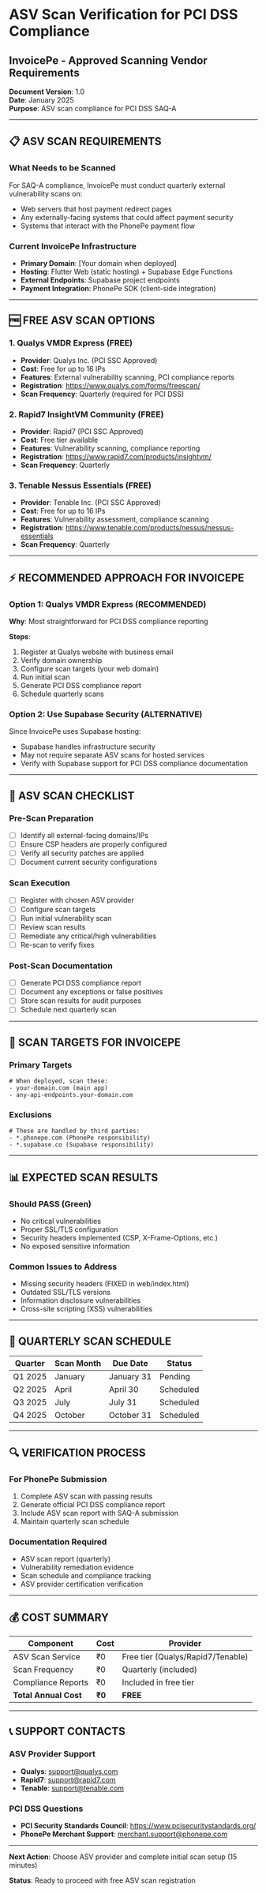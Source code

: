 # ASV Scan Verification for PCI DSS Compliance
## InvoicePe - Approved Scanning Vendor Requirements

**Document Version**: 1.0  
**Date**: January 2025  
**Purpose**: ASV scan compliance for PCI DSS SAQ-A

---

## 📋 **ASV SCAN REQUIREMENTS**

### **What Needs to be Scanned**
For SAQ-A compliance, InvoicePe must conduct quarterly external vulnerability scans on:
- Web servers that host payment redirect pages
- Any externally-facing systems that could affect payment security
- Systems that interact with the PhonePe payment flow

### **Current InvoicePe Infrastructure**
- **Primary Domain**: [Your domain when deployed]
- **Hosting**: Flutter Web (static hosting) + Supabase Edge Functions
- **External Endpoints**: Supabase project endpoints
- **Payment Integration**: PhonePe SDK (client-side integration)

---

## 🆓 **FREE ASV SCAN OPTIONS**

### **1. Qualys VMDR Express (FREE)**
- **Provider**: Qualys Inc. (PCI SSC Approved)
- **Cost**: Free for up to 16 IPs
- **Features**: External vulnerability scanning, PCI compliance reports
- **Registration**: https://www.qualys.com/forms/freescan/
- **Scan Frequency**: Quarterly (required for PCI DSS)

### **2. Rapid7 InsightVM Community (FREE)**
- **Provider**: Rapid7 (PCI SSC Approved)
- **Cost**: Free tier available
- **Features**: Vulnerability scanning, compliance reporting
- **Registration**: https://www.rapid7.com/products/insightvm/
- **Scan Frequency**: Quarterly

### **3. Tenable Nessus Essentials (FREE)**
- **Provider**: Tenable Inc. (PCI SSC Approved)
- **Cost**: Free for up to 16 IPs
- **Features**: Vulnerability assessment, compliance scanning
- **Registration**: https://www.tenable.com/products/nessus/nessus-essentials
- **Scan Frequency**: Quarterly

---

## ⚡ **RECOMMENDED APPROACH FOR INVOICEPE**

### **Option 1: Qualys VMDR Express (RECOMMENDED)**
**Why**: Most straightforward for PCI DSS compliance reporting

**Steps**:
1. Register at Qualys website with business email
2. Verify domain ownership
3. Configure scan targets (your web domain)
4. Run initial scan
5. Generate PCI DSS compliance report
6. Schedule quarterly scans

### **Option 2: Use Supabase Security (ALTERNATIVE)**
Since InvoicePe uses Supabase hosting:
- Supabase handles infrastructure security
- May not require separate ASV scans for hosted services
- Verify with Supabase support for PCI DSS compliance documentation

---

## 📝 **ASV SCAN CHECKLIST**

### **Pre-Scan Preparation**
- [ ] Identify all external-facing domains/IPs
- [ ] Ensure CSP headers are properly configured
- [ ] Verify all security patches are applied
- [ ] Document current security configurations

### **Scan Execution**
- [ ] Register with chosen ASV provider
- [ ] Configure scan targets
- [ ] Run initial vulnerability scan
- [ ] Review scan results
- [ ] Remediate any critical/high vulnerabilities
- [ ] Re-scan to verify fixes

### **Post-Scan Documentation**
- [ ] Generate PCI DSS compliance report
- [ ] Document any exceptions or false positives
- [ ] Store scan results for audit purposes
- [ ] Schedule next quarterly scan

---

## 🎯 **SCAN TARGETS FOR INVOICEPE**

### **Primary Targets**
```
# When deployed, scan these:
- your-domain.com (main app)
- any-api-endpoints.your-domain.com
```

### **Exclusions**
```
# These are handled by third parties:
- *.phonepe.com (PhonePe responsibility)
- *.supabase.co (Supabase responsibility)
```

---

## 📊 **EXPECTED SCAN RESULTS**

### **Should PASS (Green)**
- No critical vulnerabilities
- Proper SSL/TLS configuration
- Security headers implemented (CSP, X-Frame-Options, etc.)
- No exposed sensitive information

### **Common Issues to Address**
- Missing security headers (FIXED in web/index.html)
- Outdated SSL/TLS versions
- Information disclosure vulnerabilities
- Cross-site scripting (XSS) vulnerabilities

---

## 📅 **QUARTERLY SCAN SCHEDULE**

| **Quarter** | **Scan Month** | **Due Date** | **Status** |
|-------------|----------------|--------------|------------|
| Q1 2025 | January | January 31 | Pending |
| Q2 2025 | April | April 30 | Scheduled |
| Q3 2025 | July | July 31 | Scheduled |
| Q4 2025 | October | October 31 | Scheduled |

---

## 🔍 **VERIFICATION PROCESS**

### **For PhonePe Submission**
1. Complete ASV scan with passing results
2. Generate official PCI DSS compliance report
3. Include ASV scan report with SAQ-A submission
4. Maintain quarterly scan schedule

### **Documentation Required**
- ASV scan report (quarterly)
- Vulnerability remediation evidence
- Scan schedule and compliance tracking
- ASV provider certification verification

---

## 💰 **COST SUMMARY**

| **Component** | **Cost** | **Provider** |
|---------------|----------|--------------|
| ASV Scan Service | ₹0 | Free tier (Qualys/Rapid7/Tenable) |
| Scan Frequency | ₹0 | Quarterly (included) |
| Compliance Reports | ₹0 | Included in free tier |
| **Total Annual Cost** | **₹0** | **FREE** |

---

## 📞 **SUPPORT CONTACTS**

### **ASV Provider Support**
- **Qualys**: support@qualys.com
- **Rapid7**: support@rapid7.com  
- **Tenable**: support@tenable.com

### **PCI DSS Questions**
- **PCI Security Standards Council**: https://www.pcisecuritystandards.org/
- **PhonePe Merchant Support**: merchant.support@phonepe.com

---

**Next Action**: Choose ASV provider and complete initial scan setup (15 minutes)

**Status**: Ready to proceed with free ASV scan registration
